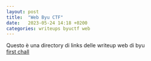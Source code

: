 ```yaml
---
layout: post
title:  "Web Byu CTF"
date:   2023-05-24 14:18 +0200
categories: writeups byuctf web
---
```

Questo è una directory di links delle writeup web di byu <br />
[first chall](/writeups/byuctf/web/firstchall)